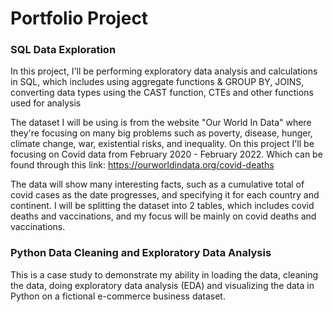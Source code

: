 # Portfolio Project
### SQL Data Exploration

   In this project, I'll be performing exploratory data analysis and calculations in SQL, which includes using aggregate functions & GROUP BY, JOINS, converting data types using the CAST function, CTEs and other functions used for analysis

  The dataset I will be using is from the website "Our World In Data" where they're focusing on many big problems such as poverty, disease, hunger, climate change, war, existential risks, and inequality. On this project I'll be focusing on Covid data from February 2020 - February 2022. 
Which can be found through this link: https://ourworldindata.org/covid-deaths 

  The data will show many interesting facts, such as a cumulative total of covid cases as the date progresses, and specifying it for each country and continent. I will be splitting the dataset into 2 tables, which includes covid deaths and vaccinations, and my focus will be mainly on covid deaths and vaccinations.

### Python Data Cleaning and Exploratory Data Analysis
This is a case study to demonstrate my ability in loading the data, cleaning the data, doing exploratory data analysis (EDA) and visualizing the data in Python on a fictional e-commerce business dataset.
